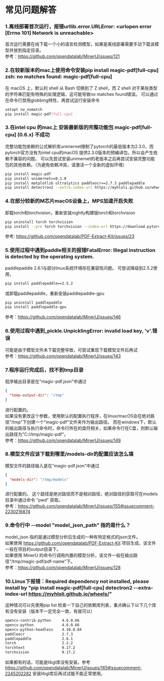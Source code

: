 # 常见问题解答

### 1.离线部署首次运行，报错urllib.error.URLError: <urlopen error [Errno 101] Network is unreachable>
    
首次运行需要在线下载一个小的语言检测模型，如果是离线部署需要手动下载该模型并放到指定目录。  
参考：https://github.com/opendatalab/MinerU/issues/121

### 2.在较新版本的mac上使用命令安装pip install magic-pdf[full-cpu] zsh: no matches found: magic-pdf[full-cpu]

在 macOS 上，默认的 shell 从 Bash 切换到了 Z shell，而 Z shell 对于某些类型的字符串匹配有特殊的处理逻辑，这可能导致no matches found错误。
可以通过在命令行禁用globbing特性，再尝试运行安装命令
```bash
setopt no_nomatch
pip install magic-pdf[full-cpu]
```

### 3.在intel cpu 的mac上 安装最新版的完整功能包 magic-pdf[full-cpu] (0.6.x) 不成功

完整功能包依赖的公式解析库unimernet限制了pytorch的最低版本为2.3.0，而pytorch官方没有为intel cpu的macOS 提供2.3.0版本的预编译包，所以会产生依赖不兼容的问题。
可以先尝试安装unimernet的老版本之后再尝试安装完整功能包的其他依赖。（为避免依赖冲突，请激活一个全新的虚拟环境）
```bash
pip install magic-pdf
pip install unimernet==0.1.0
pip install matplotlib ultralytics paddleocr==2.7.3 paddlepaddle
pip install detectron2 --extra-index-url https://myhloli.github.io/wheels/ 
```

### 4.在部分较新的M芯片macOS设备上，MPS加速开启失败

卸载torch和torchvision，重新安装nightly构建版torch和torchvision
```bash
pip uninstall torch torchvision
pip install --pre torch torchvision --index-url https://download.pytorch.org/whl/nightly/cpu
```
参考: https://github.com/opendatalab/PDF-Extract-Kit/issues/23

### 5.使用过程中遇到paddle相关的报错FatalError: Illegal instruction is detected by the operating system.

paddlepaddle 2.6.1与部分linux系统环境存在兼容性问题。
可尝试降级到2.5.2使用，
```bash
pip install paddlepaddle==2.5.2
```
或卸载paddlepaddle，重新安装paddlepaddle-gpu
```bash
pip uninstall paddlepaddle
pip install paddlepaddle-gpu
```
参考：https://github.com/opendatalab/MinerU/issues/146

### 6.使用过程中遇到_pickle.UnpicklingError: invalid load key, 'v'.错误

可能是由于模型文件未下载完整导致，可尝试重现下载模型文件后再试  
参考：https://github.com/opendatalab/MinerU/issues/143

### 7.程序运行完成后，找不到tmp目录

程序输出目录是在"magic-pdf.json"中通过
```json
{
  "temp-output-dir": "/tmp"
}
```
进行配置的。  
如果没有更改这个参数，使用默认的配置执行程序，在linux/macOS会在绝对路径"/tmp"下创建一个"magic-pdf"文件夹作为输出路径。
而在windows下，默认的输出路径与执行命令时，命令行所在的盘符相关，如果命令行在C盘，则默认输出路径为"C://tmp/magic-pdf"。  
参考：https://github.com/opendatalab/MinerU/issues/149

### 8.模型文件应该下载到哪里/models-dir的配置应该怎么填

模型文件的路径输入是在"magic-pdf.json"中通过
```json
{
  "models-dir": "/tmp/models"
}
```
进行配置的。
这个路径是绝对路径而不是相对路径，绝对路径的获取可在models目录中通过命令 "pwd" 获取。  
参考：https://github.com/opendatalab/MinerU/issues/155#issuecomment-2230216874

### 9.命令行中 --model "model_json_path" 指的是什么？

model_json 指的是通过模型分析后生成的一种有特定格式的json文件。  
如果使用 https://github.com/opendatalab/PDF-Extract-Kit 项目生成，该文件一般在项目的output目录下。  
如果使用 MinerU 的命令行调用内置的模型分析，该文件一般在输出路径"/tmp/magic-pdf/pdf-name"下。  
参考：https://github.com/opendatalab/MinerU/issues/128

### 10.Linux下报错：Required dependency not installed, please install by "pip install magic-pdf[full-cpu] detectron2 --extra-index-url https://myhloli.github.io/wheels/"

这种情况可以先使用pip list 检查一下自己的依赖库列表，重点确认下以下几个库有没有安装（版本不一定完全一致，有就可以）
```bash
opencv-contrib-python     4.6.0.66
opencv-python             4.6.0.66
opencv-python-headless    4.10.0.84
paddleocr                 2.7.3
paddlepaddle              2.6.1
torch                     2.2.2
torchtext                 0.17.2
torchvision               0.17.2
```
如果都有的话，可能是libgl库没有安装，参考 https://github.com/opendatalab/MinerU/issues/165#issuecomment-2245202282 安装libgl库后再试试能不能正常使用。
